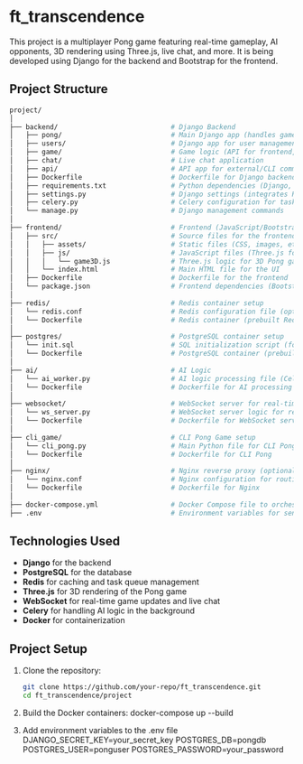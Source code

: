 # ft_transcendence

This project is a multiplayer Pong game featuring real-time gameplay, AI opponents, 3D rendering using Three.js, live chat, and more. It is being developed using Django for the backend and Bootstrap for the frontend.

## Project Structure

```bash
project/
│
├── backend/                            # Django Backend
│   ├── pong/                           # Main Django app (handles game logic, user management, etc.)
│   ├── users/                          # Django app for user management (registration, authentication, etc.)
│   ├── game/                           # Game logic (API for frontend, game matchmaking)
│   ├── chat/                           # Live chat application
│   ├── api/                            # API app for external/CLI communication
│   ├── Dockerfile                      # Dockerfile for Django backend
│   ├── requirements.txt                # Python dependencies (Django, Redis, Celery, etc.)
│   ├── settings.py                     # Django settings (integrates Redis, PostgreSQL, etc.)
│   ├── celery.py                       # Celery configuration for task handling
│   └── manage.py                       # Django management commands
│
├── frontend/                           # Frontend (JavaScript/Bootstrap/Three.js)
│   ├── src/                            # Source files for the frontend
│   │   ├── assets/                     # Static files (CSS, images, etc.)
│   │   ├── js/                         # JavaScript files (Three.js for 3D rendering, WebSocket logic)
│   │   │   └── game3D.js               # Three.js logic for 3D Pong game
│   │   └── index.html                  # Main HTML file for the UI
│   ├── Dockerfile                      # Dockerfile for the frontend
│   └── package.json                    # Frontend dependencies (Bootstrap, WebSocket libraries, Three.js)
│
├── redis/                              # Redis container setup
│   └── redis.conf                      # Redis configuration file (optional customization)
│   └── Dockerfile                      # Redis container (prebuilt Redis image)
│
├── postgres/                           # PostgreSQL container setup
│   └── init.sql                        # SQL initialization script (for database structure, users, game history)
│   └── Dockerfile                      # PostgreSQL container (prebuilt Postgres image)
│
├── ai/                                 # AI Logic
│   └── ai_worker.py                    # AI logic processing file (Celery task for asynchronous AI processing)
│   └── Dockerfile                      # Dockerfile for AI processing
│
├── websocket/                          # WebSocket server for real-time game and chat
│   └── ws_server.py                    # WebSocket server logic for real-time game updates and chat
│   └── Dockerfile                      # Dockerfile for WebSocket service
│
├── cli_game/                           # CLI Pong Game setup
│   └── cli_pong.py                     # Main Python file for CLI Pong game logic
│   └── Dockerfile                      # Dockerfile for CLI Pong
│
├── nginx/                              # Nginx reverse proxy (optional)
│   └── nginx.conf                      # Nginx configuration for routing requests to different services
│   └── Dockerfile                      # Dockerfile for Nginx
│
├── docker-compose.yml                  # Docker Compose file to orchestrate all containers
├── .env                                # Environment variables for sensitive data (PostgreSQL, Redis settings)

```

## Technologies Used

- **Django** for the backend
- **PostgreSQL** for the database
- **Redis** for caching and task queue management
- **Three.js** for 3D rendering of the Pong game
- **WebSocket** for real-time game updates and live chat
- **Celery** for handling AI logic in the background
- **Docker** for containerization

## Project Setup

1. Clone the repository:

   ```bash
   git clone https://github.com/your-repo/ft_transcendence.git
   cd ft_transcendence/project

1. Build the Docker containers:
   docker-compose up --build

2. Add environment variables to the .env file
   DJANGO_SECRET_KEY=your_secret_key
   POSTGRES_DB=pongdb
   POSTGRES_USER=ponguser
   POSTGRES_PASSWORD=your_password